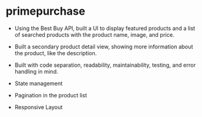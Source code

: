 # primepurchase

- Using the Best Buy API, built a UI to display featured products and a list of searched products with the product name, image, and price.
- Built a secondary product detail view, showing more information about the product, like the description.
- Built with code separation, readability, maintainability, testing, and error handling in mind.

- State management
- Pagination in the product list
- Responsive Layout
